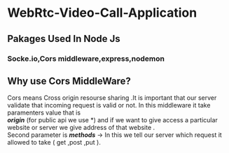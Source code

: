 # WebRtc-Video-Call-Application

## Pakages Used In Node Js
### Socke.io,Cors middleware,express,nodemon

## Why use Cors MiddleWare?
Cors means Cross origin resourse sharing .It is important that our server validate that incoming request is valid or not.
In this middleware it take paramenters value that is <br>
***origin*** (for public api we use *) and if we want to give access a particular website or server we give address of that website .<br>
  Second parameter is ***methods*** -> In this we tell our server which request it allowed to take ( get ,post ,put ).


